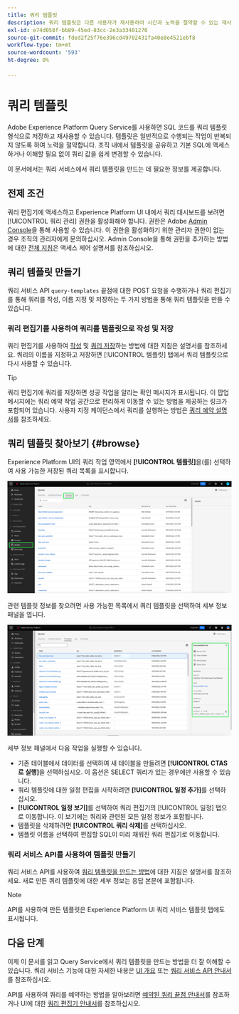```yaml
---
title: 쿼리 템플릿
description: 쿼리 템플릿은 다른 사용자가 재사용하여 시간과 노력을 절약할 수 있는 재사용 가능한 저장된 SQL 쿼리입니다. 쿼리 편집기 또는 쿼리 서비스 API를 사용하여 만들 수 있으며, 모든 Experience Platform 데이터 세트에서 사용할 수 있습니다.
exl-id: e74d058f-bb89-45ed-83cc-2e3a33401270
source-git-commit: fded2f25f76e396cd49702431fa40e8e4521ebf8
workflow-type: tm+mt
source-wordcount: '593'
ht-degree: 0%

---
```


# 쿼리 템플릿

Adobe Experience Platform Query Service를 사용하면 SQL 코드를 쿼리 템플릿 형식으로 저장하고 재사용할 수 있습니다. 템플릿은 일반적으로 수행되는 작업이 반복되지 않도록 하여 노력을 절약합니다. 조직 내에서 템플릿을 공유하고 기본 SQL에 액세스하거나 이해할 필요 없이 쿼리 값을 쉽게 변경할 수 있습니다.

이 문서에서는 쿼리 서비스에서 쿼리 템플릿을 만드는 데 필요한 정보를 제공합니다.

## 전제 조건

쿼리 편집기에 액세스하고 Experience Platform UI 내에서 쿼리 대시보드를 보려면 [!UICONTROL 쿼리 관리] 권한을 활성화해야 합니다. 권한은 Adobe [Admin Console](https://adminconsole.adobe.com/)을 통해 사용할 수 있습니다. 이 권한을 활성화하기 위한 관리자 권한이 없는 경우 조직의 관리자에게 문의하십시오. Admin Console을 통해 권한을 추가하는 방법에 대한 [전체 지침](../../access-control/home.md)은 액세스 제어 설명서를 참조하십시오.

## 쿼리 템플릿 만들기

쿼리 서비스 API `query-templates` 끝점에 대한 POST 요청을 수행하거나 쿼리 편집기를 통해 쿼리를 작성, 이름 지정 및 저장하는 두 가지 방법을 통해 쿼리 템플릿을 만들 수 있습니다.

### 쿼리 편집기를 사용하여 쿼리를 템플릿으로 작성 및 저장

쿼리 편집기를 사용하여 [작성](./user-guide.md#query-authoring) 및 [쿼리 저장](./user-guide.md#saving-queries)하는 방법에 대한 지침은 설명서를 참조하세요. 쿼리의 이름을 지정하고 저장하면 [!UICONTROL 템플릿] 탭에서 쿼리 템플릿으로 다시 사용할 수 있습니다.

>[!TIP]
>
>쿼리 편집기에 쿼리를 저장하면 성공 작업을 알리는 확인 메시지가 표시됩니다. 이 팝업 메시지에는 쿼리 예약 작업 공간으로 편리하게 이동할 수 있는 방법을 제공하는 링크가 포함되어 있습니다. 사용자 지정 케이던스에서 쿼리를 실행하는 방법은 [쿼리 예약 설명서](./query-schedules.md)를 참조하세요.

## 쿼리 템플릿 찾아보기 {#browse}

Experience Platform UI의 쿼리 작업 영역에서 **[!UICONTROL 템플릿]**&#x200B;을(를) 선택하여 사용 가능한 저장된 쿼리 목록을 표시합니다.

![템플릿 탭이 강조 표시된 쿼리 작업 영역입니다.](../images/ui/query-templates/query-templates.png)

관련 템플릿 정보를 찾으려면 사용 가능한 목록에서 쿼리 템플릿을 선택하여 세부 정보 패널을 엽니다.

![쿼리 ID가 강조 표시된 쿼리 작업 영역의 세부 정보 패널입니다.](../images/ui/query-templates/details-panel.png)

세부 정보 패널에서 다음 작업을 실행할 수 있습니다.

* 기존 테이블에서 데이터를 선택하여 새 테이블을 만들려면 **[!UICONTROL CTAS로 실행]**&#x200B;을 선택하십시오. 이 옵션은 SELECT 쿼리가 있는 경우에만 사용할 수 있습니다.
* 쿼리 템플릿에 대한 일정 편집을 시작하려면 **[!UICONTROL 일정 추가]**&#x200B;를 선택하십시오.
* **[!UICONTROL 일정 보기]**&#x200B;를 선택하여 쿼리 편집기의 [!UICONTROL 일정] 탭으로 이동합니다. 이 보기에는 쿼리와 관련된 모든 일정 정보가 포함됩니다.
* 템플릿을 삭제하려면 **[!UICONTROL 쿼리 삭제]**&#x200B;를 선택하십시오.
* 템플릿 이름을 선택하여 편집할 SQL이 미리 채워진 쿼리 편집기로 이동합니다.

### 쿼리 서비스 API를 사용하여 템플릿 만들기

쿼리 서비스 API를 사용하여 [쿼리 템플릿을 만드는 방법](../api/query-templates.md#create-a-query-template)에 대한 지침은 설명서를 참조하세요. 새로 만든 쿼리 템플릿에 대한 세부 정보는 응답 본문에 포함됩니다.

>[!NOTE]
>
>API를 사용하여 만든 템플릿은 Experience Platform UI 쿼리 서비스 템플릿 탭에도 표시됩니다.

## 다음 단계

이제 이 문서를 읽고 Query Service에서 쿼리 템플릿을 만드는 방법을 더 잘 이해할 수 있습니다. 쿼리 서비스 기능에 대한 자세한 내용은 [UI 개요](./overview.md) 또는 [쿼리 서비스 API 안내서](../api/getting-started.md)를 참조하십시오.

API를 사용하여 쿼리를 예약하는 방법을 알아보려면 [예약된 쿼리 끝점 안내서](../api/scheduled-queries.md)를 참조하거나 UI에 대한 [쿼리 편집기 안내서](./user-guide.md#scheduled-queries)를 참조하십시오.
